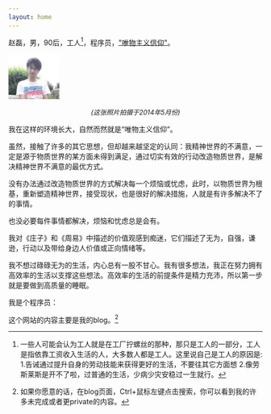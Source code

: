 ```yaml
---
layout: home
---
```


赵磊，男，90后，工人[^1]，程序员，["唯物主义信仰"](http://opinion.people.com.cn/n/2015/1019/c159301-27711780.html)。


<img src="./asserts/me2.png" width="20%" style=" margin: auto;" />

<p style="text-align:center; font-style: italic;font-size: small;"> (这张照片拍摄于2014年5月份)</p>

我在这样的环境长大，自然而然就是“唯物主义信仰”。

虽然，接触了许多的其它思想，但却越来越坚定的认同：我精神世界的不满意，一定是源于物质世界的某方面未得到满足，通过切实有效的行动改造物质世界，是解决精神世界不满意的最优方式。

没有办法通过改造物质世界的方式解决每一个烦恼或忧虑，此时，以物质世界为根基，重新塑造精神世界，接受现状，也是很好的解决措施，人就是有许多解决不了的事情。

也没必要每件事情都解决，烦恼和忧虑总是会有。

我对《庄子》和《周易》中描述的价值观感到痴迷，它们描述了无为，自强，谦逊，行动以及带给身边人价值或正向情绪等。


我不想过碌碌无为的生活，内心总有一股不甘心。我有很多想法，我正在努力拥有高效率的生活以支撑这些想法。高效率的生活的前提条件是精力充沛，所以第一步就是要做到高质量的睡眠。

我是个程序员：

<ProfileMe />

这个网站的内容主要是我的blog。[^2]


[^1]: 一些人可能会认为工人就是在工厂拧螺丝的那种，那只是工人的一部分，工人是指依靠工资收入生活的人，大多数人都是工人。这里说自己是工人的原因是: 1.告诫通过提升自身的劳动技能来获得更好的生活，不要往其它方面想 2.像劳斯莱斯是开不了啦，过普通的生活，少病少灾安稳过一生就行。

[^2]: 如果你愿意的话，在blog页面，Ctrl+鼠标左键点击搜索，你可以看到我的许多未完成或者更private的内容。

<div id="footer" style="
    bottom: -25px;
    left: 0;
    width: 100%;
    text-align: center;
    font-size: 13px;
    line-height: 22px;
    position: absolute;
    /* background-color: rgba(150, 150, 150, 0.4); */
    /* border-top: 1px dashed rgba(150, 150, 150, 0.4); */
    /* line-height: 30px; */
    cursor: pointer;
    z-index: -10;
  ">
  <span style="position: relative">
    <a href="https://beian.miit.gov.cn/">豫ICP备2023028578号 </a>
  </span>
  |
  <span style="position: relative">
    <a href="https://beian.mps.gov.cn/#/query/webSearch?code=41061102000409">豫公网安备41061102000409号</a>
  </span>
</div>

<style>

#footer {
  background-color: var(--vp-c-bg);

  border-color: var(--vp-input-border-color);
}
</style>




<!-- 
这是成果展示，不是历程。它是要输出<<给别人看的>>，人们更关注结果，而不是过程。
只考虑当前的状态，而不考虑未来的情况，



所以此部分输出的是:

<<<我当前的成果！！！>>>
-->
